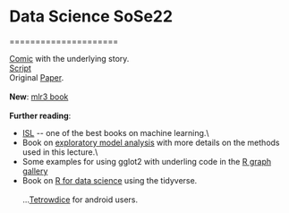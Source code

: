 # Data Science SoSe22
=====================

[Comic](https://betaandbit.github.io/RML/) with the underlying story.\
[Script](https://htmlpreview.github.io/?https://raw.githubusercontent.com/MI2DataLab/ResponsibleML-UseR2021/main/modelsXAI.html)\
Original [Paper](https://doi.org/10.1080/01605682.2021.1922098).\
\
**New**: [mlr3 book](https://mlr3book.mlr-org.com/index.html)\
\
**Further reading**:
- [ISL](https://www.statlearning.com/)  -- one of the best books on machine learning.\
- Book on [exploratory model analysis](https://ema.drwhy.ai/) with more details on the methods used in this lecture.\
- Some examples for using gglot2 with underling code in the [R graph gallery](https://r-graph-gallery.com/ggplot2-package.html)
- Book on [R for data science](https://r4ds.had.co.nz/) using the tidyverse.\
\
...[Tetrowdice](https://play.google.com/store/apps/details?id=com.NilsRaabe.Tetrowdice) for android users. 

